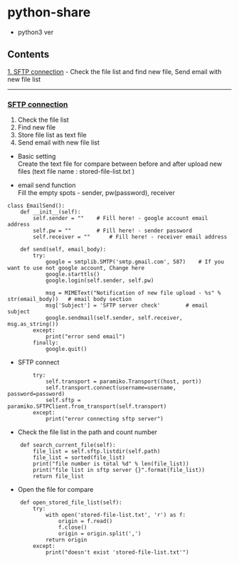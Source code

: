 # python-share
- python3 ver
## Contents
[1. SFTP connection](#sftp-connection) - Check the file list and find new file, Send email with new file list

* * *

### [SFTP connection](https://github.com/YEONGYEO/python-share/blob/master/sftp-connection/sftp-connection.py)
   
1. Check the file list
2. Find new file
3. Store file list as text file
4. Send email with new file list

- Basic setting   
Create the text file for compare between before and after upload new files (text file name : stored-file-list.txt )

- email send function   
Fill the empty spots - sender, pw(password), receiver  

```
class EmailSend():
    def __init__(self):
        self.sender = ""    # Fill here! - google account email address
        self.pw = ""        # Fill here! - sender password
        self.receiver = ""      # Fill here! - receiver email address

    def send(self, email_body):
        try:
            google = smtplib.SMTP('smtp.gmail.com', 587)    # If you want to use not google account, Change here
            google.starttls()
            google.login(self.sender, self.pw)

            msg = MIMEText("Notification of new file upload - %s" % str(email_body))   # email body section
            msg['Subject'] = 'SFTP server check'        # email subject
            google.sendmail(self.sender, self.receiver, msg.as_string())
        except:
            print("error send email")
        finally:
            google.quit()
```

- SFTP connect
```
        try:
            self.transport = paramiko.Transport((host, port))
            self.transport.connect(username=username, password=password)
            self.sftp = paramiko.SFTPClient.from_transport(self.transport)
        except:
            print("error connecting sftp server")
```

- Check the file list in the path and count number
```
    def search_current_file(self):
        file_list = self.sftp.listdir(self.path)
        file_list = sorted(file_list)
        print("file number is total %d" % len(file_list))
        print("file list in sftp server {}".format(file_list))
        return file_list
```

- Open the file for compare
```
    def open_stored_file_list(self):
        try:
            with open('stored-file-list.txt', 'r') as f:
                origin = f.read()
                f.close()
                origin = origin.split(',')
            return origin
        except:
            print("doesn't exist 'stored-file-list.txt'")
```


